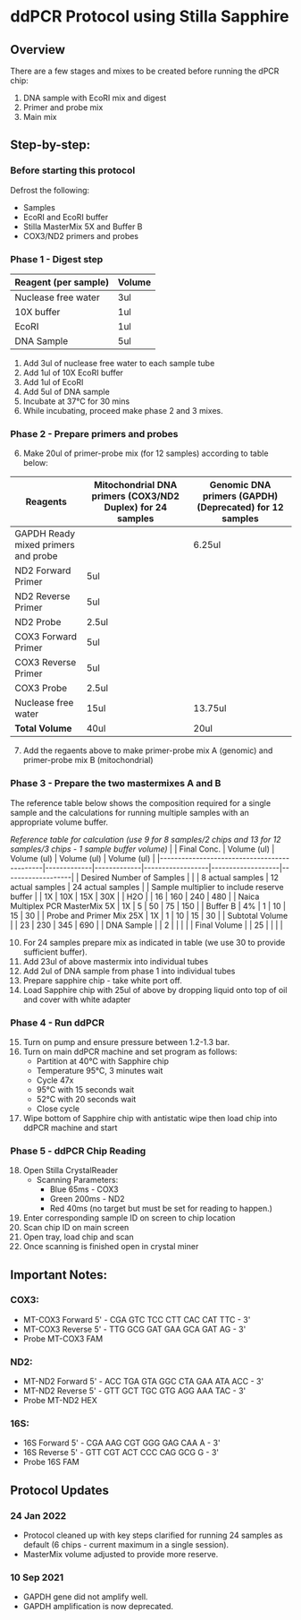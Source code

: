 # ddPCR Protocol using Stilla Sapphire

## Overview

There are a few stages and mixes to be created before running the dPCR chip:

1. DNA sample with EcoRI mix and digest
2. Primer and probe mix
3. Main mix

## Step-by-step:

### Before starting this protocol

Defrost the following:

- Samples
- EcoRI and EcoRI buffer
- Stilla MasterMix 5X and Buffer B
- COX3/ND2 primers and probes


### Phase 1 - Digest step

| Reagent (per sample) | Volume |
| -------------------- | ------ |
| Nuclease free water  | 3ul    |
| 10X buffer           | 1ul    |
| EcoRI                | 1ul    |
| DNA Sample           | 5ul    |

1. Add 3ul of nuclease free water to each sample tube
2. Add 1ul of 10X EcoRI buffer
3. Add 1ul of EcoRI
4. Add 5ul of DNA sample
5. Incubate at 37&deg;C for 30 mins
6. While incubating, proceed make phase 2 and 3 mixes.

### Phase 2 - Prepare primers and probes

6. Make 20ul of primer-probe mix (for 12 samples) according to table below:

| Reagents                            | Mitochondrial DNA primers (COX3/ND2 Duplex) for 24 samples | Genomic DNA primers (GAPDH) (Deprecated) for 12 samples |
|-------------------------------------|------------------------------------------------------------|---------------------------------------------------------|
| GAPDH Ready mixed primers and probe |                                                            | 6.25ul                                                  |
| ND2 Forward Primer                  | 5ul                                                        |                                                         |
| ND2 Reverse Primer                  | 5ul                                                        |                                                         |
| ND2 Probe                           | 2.5ul                                                      |                                                         |
| COX3 Forward Primer                 | 5ul                                                        |                                                         |
| COX3 Reverse Primer                 | 5ul                                                        |                                                         |
| COX3 Probe                          | 2.5ul                                                      |                                                         |
| Nuclease free water                 | 15ul                                                       | 13.75ul                                                 |
| **Total Volume**                    | 40ul                                                       | 20ul                                                    |

7. Add the regaents above to make primer-probe mix A (genomic) and primer-probe mix B (mitochondrial)

### Phase 3 - Prepare the two mastermixes A and B

The reference table below shows the composition required for a single sample and the calculations for running multiple samples with an appropriate volume buffer.

_Reference table for calculation (use 9 for 8 samples/2 chips and 13 for 12 samples/3 chips - 1 sample buffer volume)_
|                                             | Final Conc. | Volume (ul) | Volume (ul)      | Volume (ul)       | Volume (ul)       |
|---------------------------------------------|-------------|-------------|------------------|-------------------|-------------------|
| Desired Number of Samples                   |             |             | 8 actual samples | 12 actual samples | 24 actual samples |
| Sample multiplier to include reserve buffer |             | 1X          | 10X              | 15X               | 30X               |
| H2O                                         |             | 16          | 160              | 240               | 480               |
| Naica Multiplex PCR MasterMix 5X            | 1X          | 5           | 50               | 75                | 150               |
| Buffer B                                    | 4%          | 1           | 10               | 15                | 30                |
| Probe and Primer Mix 25X                    | 1X          | 1           | 10               | 15                | 30                |
| Subtotal Volume                             |             | 23          | 230              | 345               | 690               |
| DNA Sample                                  |             | 2           |                  |                   |                   |
| Final Volume                                |             | 25          |                  |                   |                   |

10. For 24 samples prepare mix as indicated in table (we use 30 to provide sufficient buffer).
11. Add 23ul of above mastermix into individual tubes
12. Add 2ul of DNA sample from phase 1 into individual tubes
13. Prepare sapphire chip - take white port off.
14. Load Sapphire chip with 25ul of above by dropping liquid onto top of oil and cover with white adapter

### Phase 4 - Run ddPCR

15. Turn on pump and ensure pressure between 1.2-1.3 bar.
16. Turn on main ddPCR machine and set program as follows:
    - Partition at 40&deg;C with Sapphire chip
    - Temperature 95&deg;C, 3 minutes wait
    - Cycle 47x
    - 95&deg;C with 15 seconds wait
    - 52&deg;C with 20 seconds wait
    - Close cycle
17. Wipe bottom of Sapphire chip with antistatic wipe then load chip into ddPCR machine and start

### Phase 5 - ddPCR Chip Reading

18. Open Stilla CrystalReader
    - Scanning Parameters:
      - Blue 65ms - COX3
      - Green 200ms - ND2
      - Red 40ms (no target but must be set for reading to happen.)
19. Enter corresponding sample ID on screen to chip location
20. Scan chip ID on main screen
21. Open tray, load chip and scan
22. Once scanning is finished open in crystal miner

## Important Notes:

### COX3:

- MT-COX3 Forward 5' - CGA GTC TCC CTT CAC CAT TTC - 3'
- MT-COX3 Reverse 5' - TTG GCG GAT GAA GCA GAT AG - 3'
- Probe MT-COX3 FAM

### ND2:

- MT-ND2 Forward 5' - ACC TGA GTA GGC CTA GAA ATA ACC - 3'
- MT-ND2 Reverse 5' - GTT GCT TGC GTG AGG AAA TAC - 3'
- Probe MT-ND2 HEX

### 16S:
- 16S Forward 5' - CGA AAG CGT GGG GAG CAA A - 3'
- 16S Reverse 5' - GTT CGT ACT CCC CAG GCG G - 3'
- Probe 16S FAM

## Protocol Updates

### 24 Jan 2022
- Protocol cleaned up with key steps clarified for running 24 samples as default (6 chips - current maximum in a single session).
- MasterMix volume adjusted to provide more reserve.
### 10 Sep 2021

- GAPDH gene did not amplify well.
- GAPDH amplification is now deprecated.

